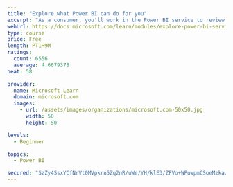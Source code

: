 ```yaml
---
title: "Explore what Power BI can do for you"
excerpt: "As a consumer, you'll work in the Power BI service to review and interact with content that has been shared with you. This module provides the foundational information that you need to work effectively in the Power BI service."
webUrl: https://docs.microsoft.com/learn/modules/explore-power-bi-service/
type: course
price: Free
length: PT1H9M
ratings:
  count: 6556
  average: 4.6679378
heat: 58

provider:
  name: Microsoft Learn
  domain: microsoft.com
  images:
    - url: /assets/images/organizations/microsoft.com-50x50.jpg
      width: 50
      height: 50

levels:
  - Beginner

topics:
  - Power BI

secured: "SzZy4SsxYCfNrVt0MVpkrn5Zq2nR/uWe/YH/klE3/ZFVo+WPuwpmCSoeMzka/fgX7bWCQ982DTK7cKtSebJCJgu04C586omqdCSQP39nF77V/myQegVVqcO6jBKGW65ilZrJNXdDP0pLEWFI8yGno7p/rMv08RhnhbgjWjSPfQW27bO1ViEdT9sYidNQzY1uTEU8WCIYquWhIfbO4dDdA9gyrLIrBQlE92Z/84R/din2OB5AIEuizZo/pLgj5hOb1KIFLhbwY2q48ayzVhOfhqVI0q+yumttGKHP/IAmOqUS3pmSdrH0VQ0ij2nduRP3Rdr9igdjFvpvtX9IvUhQkB5PcJH1Fp/wlyx+rL804SUpMsIdbyIPBNachoMpGI+dwxOx2RkVhFA6LJZ5o33SYkOLKh2hvgv/OVSDYsyI+lA=;46dCV2zxfBDI4c2RY6KDZA=="
---
```


